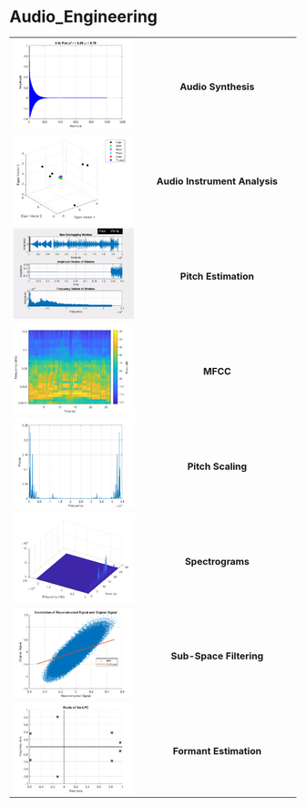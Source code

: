 # Audio_Engineering


<table align="center">
  <tr align="center">
    <td WIDTH = 400>
      <img src=resources/A1.png width="400">
    </td>
    <td  WIDTH = 400>
      <h3>
      Audio Synthesis
      </h3>
    </td>
  </tr>
  <tr align="center">
    <td>
      <img src=resources/A2.png width="400">
    </td>
    <td>
      <h3>
      Audio Instrument Analysis
      </h3>
    </td>
  </tr>
  <tr align="center">
    <td>
      <img src=resources/pitch.gif width="400">
    </td>
    <td>
      <h3>
      Pitch Estimation
      </h3>
    </td>
  </tr>
  <tr align="center">
    <td>
      <img src=resources/A4.png width="400">
    </td>
    <td>
      <h3>
      MFCC
      </h3>
    </td>
  </tr>
  
  <tr align="center">
    <td>
      <img src=resources/A5.png width="400">
    </td>
    <td>
      <h3>
      Pitch Scaling
      </h3>
    </td>
  </tr>
  
   <tr align="center">
    <td>
      <img src=resources/A6.png width="400">
    </td>
    <td>
      <h3>
      Spectrograms
      </h3>
    </td>
  </tr>
  
   <tr align="center">
    <td>
      <img src=resources/A7.png width="400">
    </td>
    <td>
      <h3>
      Sub-Space Filtering
      </h3>
    </td>
  </tr>
  
   <tr align="center">
    <td>
      <img src=resources/A8.png width="400">
    </td>
    <td>
      <h3>
      Formant Estimation
      </h3>
    </td>
  </tr>
  
</table>
